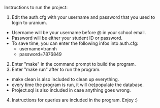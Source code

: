 Instructions to run the project: 
1. Edit the auth.cfg with your username and password that you used to login to uranium.
* Username will be your username before @ in your school email.
* Password will be either your student ID or password.
* To save time, you can enter the following infos into auth.cfg:
  * username=trannh
  * password=7876849
2. Enter "make" in the command prompt to build the program.
3. Enter "make run" after to run the program.
* make clean is also included to clean up everything.
* every time the program is run, it will (re)populate the database.
* Project.sql is also included in case anything goes wrong.
4. Instructions for queries are included in the program. Enjoy :)
